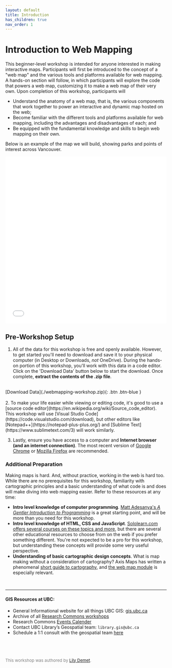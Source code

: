 ```yaml
---
layout: default
title: Introduction
has_children: true
nav_order: 1
---
```

# Introduction to Web Mapping

This beginner-level workshop is intended for anyone interested in making interactive maps. Participants will first be introduced to the concept of a "web map" and the various tools and platforms available for web mapping. A hands-on section will follow, in which participants will explore the code that powers a web map, customizing it to make a web map of their very own. Upon completion of this workshop, participants will 

- Understand the anatomy of a web map, that is, the various components that work together to power an interactive and dynamic map hosted on the web;
- Become familiar with the different tools and platforms available for web mapping, including the advantages and disadvantages of each; and
- Be equipped with the fundamental knowledge and skills to begin web mapping on their own.

Below is an example of the map we will build, showing parks and points of interest across Vancouver. 

<iframe src="./content/parks-map.html" style="width:100%; height:520px; border:none;"> </iframe>


## Pre-Workshop Setup

1. All of the data for this workshop is free and openly available. However, to get started you'll need to download and save it to your physical computer (in Desktop or Downloads, *not* OneDrive). During the hands-on portion of this workshop, you'll work with this data in a code editor. Click on the 'Download Data' button below to start the download. Once complete, **extract the contents of the .zip file**.
<br>
[Download Data](./webmapping-workshop.zip){: .btn .btn-blue }
<br><br>
2. To make your life easier while viewing or editing code, it's good to use a [source code editor](https://en.wikipedia.org/wiki/Source_code_editor). This workshop will use [Visual Studio Code](https://code.visualstudio.com/download), but other editors like [Notepad++](https://notepad-plus-plus.org/) and [Sublime Text](https://www.sublimetext.com/3) will work similarly. 

3. Lastly, ensure you have access to a computer and **Internet browser (and an internet connection)**. The most recent version of [Google Chrome](https://www.google.com/chrome/) or [Mozilla Firefox](https://www.mozilla.org) are recommended. 


### Additional Preparation
Making maps is hard. And, without practice, working in the web is hard too. While there are no prerequisites for this workshop, familiarity with cartographic principles and a basic understanding of what code is and does will make diving into web mapping easier. Refer to these resources at any time:

- **Intro level knowledge of computer programming**. [Matt Adesanya's *A Gentler Introduction to Programming*](https://www.freecodecamp.org/news/a-gentler-introduction-to-programming-1f57383a1b2c/) is a great starting point, and will be more than you need for this workshop.
- **Intro level knowledge of HTML, CSS and JavaScript**. [Sololearn.com offers several courses on these topics and more](https://www.sololearn.com/Courses/), but there are several other educational resources to choose from on the web if you prefer something different. You're not expected to be a pro for this workshop, but understanding these concepts will provide some very useful perspective.
- **Understanding of basic cartographic design concepts**. What is map making without a consideration of cartography? Axis Maps has written a phenomenal [short guide to cartography](https://www.axismaps.com/guide/), and [the web map module](https://www.axismaps.com/guide/web/should-a-map-be-interactive/) is especially relevant.


<br>

----
#### GIS Resources at UBC:

- General Informational website for all things UBC GIS: [gis.ubc.ca](http://gis.ubc.ca/)
- Archive of all [Research Commons workshops](https://ubc-library-rc.github.io/)
- Research Commons [Events Calender](https://researchcommons.library.ubc.ca/workshops/)
- Contact UBC Library’s Geospatial team: `library.gis@ubc.ca`
- Schedule a 1:1 consult with the geospatial team [here](https://libcal.library.ubc.ca/appointments/research_commons#s-lc-public-pt)


<p style="margin-top:70px"></p>
<p style="color:grey; font-size:13px">This workshop was authored by <a href="https://geog.ubc.ca/profile/lily-crandall-oral/" target="_blank"> Lily Demet</a>.</p>